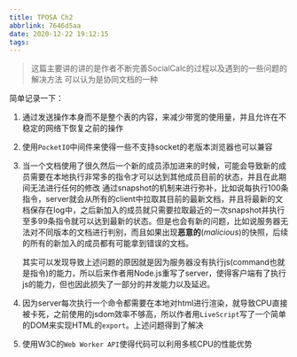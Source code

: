 ```yaml
---
title: TPOSA Ch2
abbrlink: 7646d5aa
date: 2020-12-22 19:12:15
tags:
---
```


> 这篇主要讲的讲的是作者不断完善SocialCalc的过程以及遇到的一些问题的解决方法
> 可以认为是协同文档的一种

简单记录一下：
1. 通过发送操作本身而不是整个表的内容，来减少带宽的使用量，并且允许在不稳定的网络下恢复之前的操作
2. 使用`PocketIO`中间件来使得一些不支持socket的老版本浏览器也可以兼容
3. 当一个文档使用了很久然后一个新的成员添加进来的时候，可能会导致新的成员需要在本地执行非常多的指令才可以达到其他成员目前的状态，并且在此期间无法进行任何的修改
   通过snapshot的机制来进行弥补，比如说每执行100条指令，server就会从所有的client中拉取其目前的最新文档，并且将最新的文档保存在log中，之后新加入的成员就只需要拉取最近的一次snapshot并执行至多99条指令就可以达到最新的状态。但是也会有新的问题，比如说服务器无法对不同版本的文档进行判别，而且如果出现**恶意的**(*malicious*)的快照，后续的所有的新加入的成员都有可能拿到错误的文档。

   其实可以发现导致上述问题的原因就是因为服务器没有执行js(command也就是指令)的能力，所以后来作者用Node.js重写了server，使得客户端有了执行js的能力，但也因此损失了一部分的并发能力以及延迟。
4. 因为server每次执行一个命令都需要在本地对html进行渲染，就导致CPU直接被卡死，之前使用的jsdom效率不够高，所以作者用`LiveScript`写了一个简单的DOM来实现HTML的`export`。上述问题得到了解决
5. 使用W3C的`Web Worker API`使得代码可以利用多核CPU的性能优势